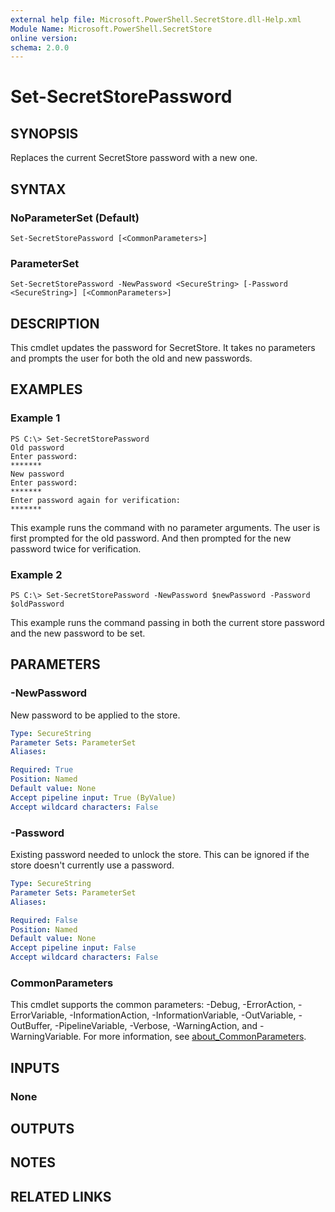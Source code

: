 ```yaml
---
external help file: Microsoft.PowerShell.SecretStore.dll-Help.xml
Module Name: Microsoft.PowerShell.SecretStore
online version:
schema: 2.0.0
---
```


# Set-SecretStorePassword

## SYNOPSIS
Replaces the current SecretStore password with a new one.

## SYNTAX

### NoParameterSet (Default)
```
Set-SecretStorePassword [<CommonParameters>]
```

### ParameterSet
```
Set-SecretStorePassword -NewPassword <SecureString> [-Password <SecureString>] [<CommonParameters>]
```

## DESCRIPTION
This cmdlet updates the password for SecretStore.
It takes no parameters and prompts the user for both the old and new passwords.

## EXAMPLES

### Example 1
```
PS C:\> Set-SecretStorePassword
Old password
Enter password:
*******
New password
Enter password:
*******
Enter password again for verification:
*******
```

This example runs the command with no parameter arguments.
The user is first prompted for the old password.
And then prompted for the new password twice for verification.

### Example 2
```
PS C:\> Set-SecretStorePassword -NewPassword $newPassword -Password $oldPassword
```

This example runs the command passing in both the current store password and the new password to be set.

## PARAMETERS

### -NewPassword
New password to be applied to the store.

```yaml
Type: SecureString
Parameter Sets: ParameterSet
Aliases:

Required: True
Position: Named
Default value: None
Accept pipeline input: True (ByValue)
Accept wildcard characters: False
```

### -Password
Existing password needed to unlock the store.
This can be ignored if the store doesn't currently use a password.

```yaml
Type: SecureString
Parameter Sets: ParameterSet
Aliases:

Required: False
Position: Named
Default value: None
Accept pipeline input: False
Accept wildcard characters: False
```

### CommonParameters
This cmdlet supports the common parameters: -Debug, -ErrorAction, -ErrorVariable, -InformationAction, -InformationVariable, -OutVariable, -OutBuffer, -PipelineVariable, -Verbose, -WarningAction, and -WarningVariable. For more information, see [about_CommonParameters](http://go.microsoft.com/fwlink/?LinkID=113216).

## INPUTS

### None
## OUTPUTS

## NOTES

## RELATED LINKS
